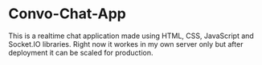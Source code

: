 # Convo-Chat-App
This is a realtime chat application made using HTML,
CSS, JavaScript and Socket.IO libraries.
Right now it workes in my own server only
but after deployment it can be scaled for production.
